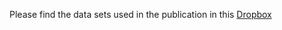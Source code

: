 Please find the data sets used in the publication in this [Dropbox](https://www.dropbox.com/sh/8ewsyor0bjrllzc/AADTWWD-FBgxKaNXR-sZfd0ua)
